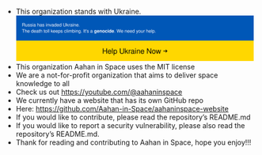 - This organization stands with Ukraine.
[![Stand With Ukraine](https://raw.githubusercontent.com/vshymanskyy/StandWithUkraine/main/banner2-direct.svg)](https://stand-with-ukraine.pp.ua)
- This organization Aahan in Space uses the MIT license
- We are a not-for-profit organization that aims to deliver space knowledge to all
- Check us out https://youtube.com/@aahaninspace
- We currently have a website that has its own GitHub repo 
- Here: https://github.com/Aahan-in-Space/aahaninspace-website
- If you would like to contribute, please read the repository’s README.md
- If you would like to report a security vulnerability, please also read the repository’s README.md.
- Thank for reading and contributing to Aahan in Space, hope you enjoy!!!
